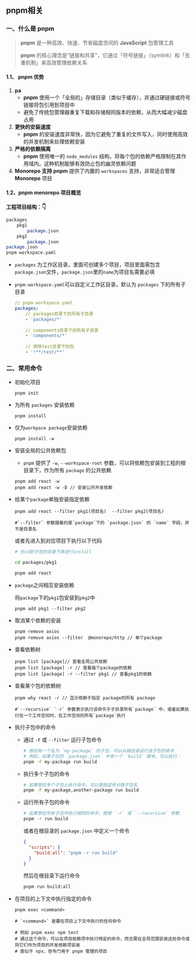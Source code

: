 ## pnpm相关

### 一、什么是 pnpm

> **pnpm** 是一种高效、快速、节省磁盘空间的 **JavaScript** 包管理工具
>
> **pnpm** 的核心理念是“链接和共享”，它通过「符号链接」（symlink）和「去重机制」来高效管理依赖关系

#### 1.1、 pnpm 优势

1. **pa**
   - **pnpm** 使用一个「全局的」存储目录（类似于缓存），并通过硬链接或符号链接将包引用到项目中
   - 避免了传统包管理器重复下载和存储相同版本的依赖，从而大幅减少磁盘占用
2. **更快的安装速度**
   - **pnpm** 的安装速度非常快，因为它避免了重复的文件写入，同时使用高效的并发机制来处理依赖安装
3. **严格的依赖隔离**
   - **pnpm** 使用唯一的 `node_modules` 结构，将每个包的依赖严格限制在其作用域内。这种机制能够有效防止包的幽灵依赖问题
4. **Monorepo 支持**
   **pnpm** 提供了内置的 `workspaces` 支持，非常适合管理 **Monorepo** 项目

#### 1.2、pnpm menorepo 项目概览

**工程项目结构：👇**

```di
packages
    pkg1
        package.json
    pkg2
        package.json
package.json
pnpm-workspace.yaml
```

- `packages` 为工作区目录，里面可创建多个项目，项目里面需包含`package.json`文件，`package.json`里的`name`为项目名需要必填

- `pnpm-workspace.yaml`可以自定义工作区目录，默认为 `packages` 下的所有子目录

  ```yaml
  // pnpm-workspace.yaml
  packages:
      // packages目录下的所有子目录
      - 'packages/*'
      
      // components目录下的所有子目录
      - 'components/*'
      
      // 排除test目录下的包
      - '!**/test/**'
  ```

### 二、常用命令

- 初始化项目

  ```shell
  pnpm init
  ```

- 为所有 `packages` 安装依赖

  ```shell
  pnpm install
  ```

- 仅为`workpace package`安装依赖

  ```shell
  pnpm install -w
  ```

- 安装全局的公共依赖包

  - `pnpm` 提供了 `-w`, `--workspace-root` 参数，可以将依赖包安装到工程的根目录下，作为所有 `package` 的公共依赖
  
  ```shell
  pnpm add react -w
  pnpm add react -w -D // 安装公共开发依赖
  ```

- 给某个`package`单独安装指定依赖

  ```shell
  pnpm add react --filter pkg1(项目名)  --filter pkg2(项目名)
  
  #`--filter` 参数跟着的是`package`下的 `package.json` 的 `name` 字段，并不是目录名
  ```

  或者先进入到对应项目下执行以下代码

  ```bash
  # 先cd到子包的目录下再进行install
  
  cd packages/pkg1 
  
  pnpm add react
  ```


- `package`之间相互安装依赖

  将`package`下的`pkg1`包安装到`pkg2`中

  ```shell
  pnpm add pkg1 --filter pkg2
  ```


- 取消某个依赖的安装

  ```shell
  pnpm remove axios
  pnpm remove axios --filter  @monorepo/http // 单个package
  ```

- 查看依赖树

  ```shell
  pnpm list [package]// 查看全局公共依赖
  pnpm list [package] -r // 查看每个package的依赖
  pnpm list [package] -r --filter pkg1 // 查看pkg1的依赖
  ```

- 查看某个包的依赖树

  ```shell
  pnpm why react -r // 显示依赖于指定 package的所有 package
  
  #`--recursive` `-r` 参数表示执行该命令于子目录所有`package` 中，或者如果执行在一个工作空间时，在工作空间的所有`package`执行
  ```

- 执行子包中的命令

  
  - 通过 `-F` 或 `--filter` 运行子包命令
  
    ```bash
    # 假设有一个名为 `my-package` 的子包，可以从根目录运行该子包的命令
    # 例如，如果子包的 `package.json` 中有一个 `build` 脚本，可以执行：
    pnpm -F my-package run build
    ```
  
  - 执行多个子包的命令
  
    ```bash
    # 如果想在多个子包上执行命令，可以使用逗号分隔子包名
    pnpm -F my-package,another-package run build
    ```
  
  - 运行所有子包的命令
  
    ```bash
    # 如果想在所有子包中执行相同的命令，使用 `-r` 或 `--recursive` 参数
    pnpm -r run build
    ```
  
    或者在根目录的 `package.json` 中定义一个命令
  
    ```json
    {
      "scripts": {
        "build:all": "pnpm -r run build"
      }
    }
    ```
  
    然后在根目录下运行命令
  
    ```bash
    pnpm run build:all
    ```
  
- 在项目的上下文中执行指定的命令

  ```shell
  pnpm exec <command>
  
  # `<command>` 是要在项目上下文中执行的任何命令
  
  # 例如 pnpm exec npm test
  # 通过这个命令，可以在项目依赖项中执行特定的命令，而无需在全局范围安装这些命令或将它们作为项目的开发依赖项安装
  # 类似于 npx，但专门用于 pnpm 管理的项目
  ```

  